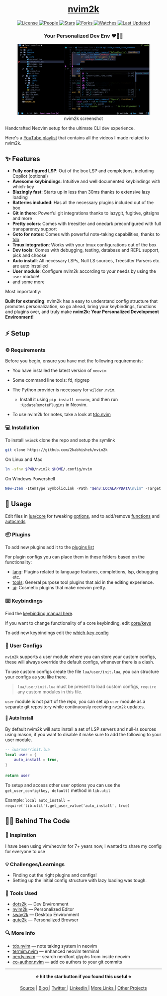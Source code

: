 <div align = "center">

<h1><a href="https://2kabhishek.github.io/nvim2k">nvim2k</a></h1>

<a href="https://github.com/2KAbhishek/nvim2k/blob/main/LICENSE">
<img alt="License" src="https://img.shields.io/github/license/2kabhishek/nvim2k?style=flat&color=eee&label="> </a>

<a href="https://github.com/2KAbhishek/nvim2k/graphs/contributors">
<img alt="People" src="https://img.shields.io/github/contributors/2kabhishek/nvim2k?style=flat&color=ffaaf2&label=People"> </a>

<a href="https://github.com/2KAbhishek/nvim2k/stargazers">
<img alt="Stars" src="https://img.shields.io/github/stars/2kabhishek/nvim2k?style=flat&color=98c379&label=Stars"></a>

<a href="https://github.com/2KAbhishek/nvim2k/network/members">
<img alt="Forks" src="https://img.shields.io/github/forks/2kabhishek/nvim2k?style=flat&color=66a8e0&label=Forks"> </a>

<a href="https://github.com/2KAbhishek/nvim2k/watchers">
<img alt="Watches" src="https://img.shields.io/github/watchers/2kabhishek/nvim2k?style=flat&color=f5d08b&label=Watches"> </a>

<a href="https://github.com/2KAbhishek/nvim2k/pulse">
<img alt="Last Updated" src="https://img.shields.io/github/last-commit/2kabhishek/nvim2k?style=flat&color=e06c75&label="> </a>

<h3>Your Personalized Dev Env ❤️👨‍💻</h3>

<figure>
  <img src= "images/screenshot.png" alt="nvim2k Demo">
  <br/>
  <figcaption>nvim2k screenshot</figcaption>
</figure>

</div>

Handcrafted Neovim setup for the ultimate CLI dev experience.

Here's a [YouTube playlist](https://www.youtube.com/watch?v=Pj7jJnOcW9I&list=PL52YFor3VtLdye3d4NiLHA7h4v5_kj5_C) that contains all the videos I made related to nvim2k.

## ✨ Features

- **Fully configured LSP**: Out of the box LSP and completions, including Copilot (optional)
- **Awesome keybindings**: Intuitive and well documented keybindings with which-key
- **Blazingly fast**: Starts up in less than 30ms thanks to extensive lazy loading
- **Batteries included**: Has all the necessary plugins included out of the box
- **Git in there**: Powerful git integrations thanks to lazygit, fugitive, gitsigns and more
- **Pretty colors**: Comes with treesitter and onedark preconfigured with full transparency support
- **Goto for notes**: Comes with powerful note-taking capabilities, thanks to [tdo](https://github.com/2kabhishek/tdo)
- **Tmux integration**: Works with your tmux configurations out of the box
- **Dev tools**: Comes with debugging, testing, database and REPL support, pick and choose
- **Auto install**: All necessary LSPs, Null LS sources, Treesitter Parsers etc. are auto installed
- **User module**: Configure nvim2k according to your needs by using the `user` module!
- and some more

Most importantly:

**Built for extending**: nvim2k has a easy to understand config structure that promotes personalization, so go ahead, bring your keybindings, functions and plugins over, and truly make **nvim2k: Your Personalized Development Environment!**

## ⚡ Setup

### ⚙️ Requirements

Before you begin, ensure you have met the following requirements:

- You have installed the latest version of `neovim`
- Some command line tools: fd, ripgrep
- The Python provider is necessary for `wilder.nvim`.
  - Install it using `pip install neovim`, and then run `:UpdateRemotePlugins` in Neovim.

- To use nvim2k for notes, take a look at [tdo.nvim](https://github.com/2kabhishek/tdo.nvim)

### 💻 Installation

To install `nvim2k` clone the repo and setup the symlink

```bash
git clone https://github.com/2kabhishek/nvim2k
```

On Linux and Mac

```bash
ln -sfnv $PWD/nvim2k $HOME/.config/nvim
```

On Windows Powershell

```powershell
New-Item -ItemType SymbolicLink -Path "$env:LOCALAPPDATA\nvim" -Target "$PWD\nvim2k" -Force
```

## 🚀 Usage

Edit files in [lua/core](./lua/core/) for tweaking [options](./lua/core/options.lua), and to add/remove [functions](./lua/core/functions.lua) and [autocmds](./lua/core/autocmd.lua)

### 📦 Plugins

To add new plugins add it to the [plugins list](./lua/plugins/list.lua)

For plugin configs you can place them in these folders based on the functionality:

- [lang](./lua/plugins/lang/): Plugins related to language features, completions, lsp, debugging etc.
- [tools](./lua/plugins/tools/): General purpose tool plugins that aid in the editing experience.
- [ui](./lua/plugins/ui/): Cosmetic plugins that make neovim pretty.

### ⌨️ Keybindings

Find the [keybinding manual here](./docs/keybindings.md).

If you want to change functionality of a core keybinding, edit [core/keys](./lua/core/keys.lua)

To add new keybindings edit the [which-key config](./lua/plugins/tools/which-key.lua)

### 🎨 User Configs

`nvim2k` supports a user module where you can store your custom configs, these will always override the default configs, whenever there is a clash.

To use custom configs create the file `lua/user/init.lua`, you can structure your configs as you like there.

> `lua/user/init.lua` must be present to load custom configs, `require` any custom modules in this file.

`user` module is not part of the repo, you can set up `user` module as a separate git repository while continuously receiving `nvim2k` updates.

#### 🤖 Auto Install

By default nvim2k will auto install a set of LSP servers and null-ls sources using mason, if you want to disable it make sure to add the following to your user module.

```lua
-- lua/user/init.lua
local user = {
    auto_install = true,
}

return user
```

To setup and access other user options you can use the `get_user_config(key, default)` method in `lib.util`

Example: `local auto_install = require('lib.util').get_user_value('auto_install', true)`

## 🧑‍💻 Behind The Code

### 🌈 Inspiration

I have been using vim/neovim for 7+ years now, I wanted to share my config for everyone to use

### 💡 Challenges/Learnings

- Finding out the right plugins and configs!
- Setting up the initial config structure with lazy loading was tough.

### 🧰 Tools Used

- [dots2k](https://github.com/2kabhishek/dots2k) — Dev Environment
- [nvim2k](https://github.com/2kabhishek/nvim2k) — Personalized Editor
- [sway2k](https://github.com/2kabhishek/sway2k) — Desktop Environment
- [qute2k](https://github.com/2kabhishek/qute2k) — Personalized Browser

### 🔍 More Info

- [tdo.nvim](https://github.com/2kabhishek/tdo.nvim) — note taking system in neovim
- [termim.nvim](https://github.com/2kabhishek/termim.nvim) — enhanced neovim terminal
- [nerdy.nvim](https://github.com/2kabhishek/nerdy.nvim) — search nerdfont glyphs from inside neovim
- [co-author.nvim](https://github.com/2kabhishek/co-author.nvim) — add co authors to your git commits

<hr>

<div align="center">

<strong>⭐ hit the star button if you found this useful ⭐</strong><br>

<a href="https://github.com/2KAbhishek/nvim2k">Source</a>
| <a href="https://2kabhishek.github.io/blog" target="_blank">Blog </a>
| <a href="https://twitter.com/2kabhishek" target="_blank">Twitter </a>
| <a href="https://linkedin.com/in/2kabhishek" target="_blank">LinkedIn </a>
| <a href="https://2kabhishek.github.io/links" target="_blank">More Links </a>
| <a href="https://2kabhishek.github.io/projects" target="_blank">Other Projects </a>

</div>

